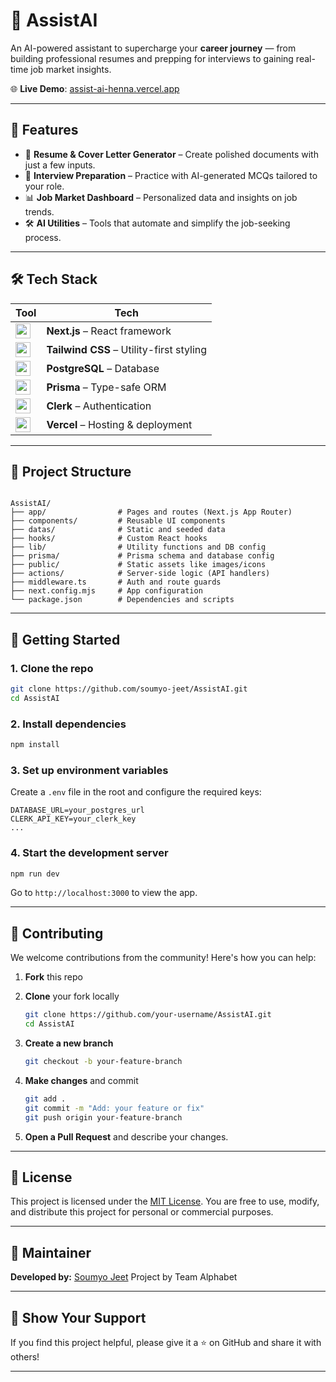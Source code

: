 
# 🤖 AssistAI

An AI-powered assistant to supercharge your **career journey** — from building professional resumes and prepping for interviews to gaining real-time job market insights.

🌐 **Live Demo**: [assist-ai-henna.vercel.app](https://assist-ai-henna.vercel.app)

---

## 🚧 Features

- 📝 **Resume & Cover Letter Generator** – Create polished documents with just a few inputs.
- 💼 **Interview Preparation** – Practice with AI-generated MCQs tailored to your role.
- 📊 **Job Market Dashboard** – Personalized data and insights on job trends.
- 🛠 **AI Utilities** – Tools that automate and simplify the job-seeking process.

---

## 🛠 Tech Stack

| Tool | Tech |
|------|------|
| <img src="https://cdn.jsdelivr.net/gh/devicons/devicon/icons/nextjs/nextjs-original.svg" width="24" /> | **Next.js** – React framework |
| <img src="https://cdn.jsdelivr.net/gh/devicons/devicon/icons/tailwindcss/tailwindcss-plain.svg" width="24" /> | **Tailwind CSS** – Utility-first styling |
| <img src="https://cdn.jsdelivr.net/gh/devicons/devicon/icons/postgresql/postgresql-original.svg" width="24" /> | **PostgreSQL** – Database |
| <img src="https://cdn.jsdelivr.net/gh/devicons/devicon/icons/prisma/prisma-original.svg" width="24" /> | **Prisma** – Type-safe ORM |
| <img src="https://avatars.githubusercontent.com/u/928394?s=200&v=4" width="24" /> | **Clerk** – Authentication |
| <img src="https://cdn.jsdelivr.net/gh/devicons/devicon/icons/vercel/vercel-original.svg" width="24" /> | **Vercel** – Hosting & deployment |

---

## 📁 Project Structure

```

AssistAI/
├── app/                # Pages and routes (Next.js App Router)
├── components/         # Reusable UI components
├── datas/              # Static and seeded data
├── hooks/              # Custom React hooks
├── lib/                # Utility functions and DB config
├── prisma/             # Prisma schema and database config
├── public/             # Static assets like images/icons
├── actions/            # Server-side logic (API handlers)
├── middleware.ts       # Auth and route guards
├── next.config.mjs     # App configuration
└── package.json        # Dependencies and scripts

````

---

## 🚀 Getting Started

### 1. Clone the repo

```bash
git clone https://github.com/soumyo-jeet/AssistAI.git
cd AssistAI
````

### 2. Install dependencies

```bash
npm install
```

### 3. Set up environment variables

Create a `.env` file in the root and configure the required keys:

```env
DATABASE_URL=your_postgres_url
CLERK_API_KEY=your_clerk_key
...
```

### 4. Start the development server

```bash
npm run dev
```

Go to `http://localhost:3000` to view the app.

---

## 👥 Contributing

We welcome contributions from the community! Here's how you can help:

1. **Fork** this repo
2. **Clone** your fork locally

   ```bash
   git clone https://github.com/your-username/AssistAI.git
   cd AssistAI
   ```
3. **Create a new branch**

   ```bash
   git checkout -b your-feature-branch
   ```
4. **Make changes** and commit

   ```bash
   git add .
   git commit -m "Add: your feature or fix"
   git push origin your-feature-branch
   ```
5. **Open a Pull Request** and describe your changes.

---

## 📜 License

This project is licensed under the [MIT License](./LICENSE).
You are free to use, modify, and distribute this project for personal or commercial purposes.

---

## 👤 Maintainer

**Developed by:** [Soumyo Jeet](https://github.com/soumyo-jeet)
Project by Team Alphabet

---

## 🌟 Show Your Support

If you find this project helpful, please give it a ⭐ on GitHub and share it with others!

---
